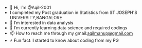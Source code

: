 - 👋 Hi, I’m @Aqil-2001
- I completed my Post graduation in Statistics from ST JOSEPH'S UNIVERSITY,BANGALORE
- 👀 I’m interested in data analysis
- 🌱 I’m currently learning data science and required codings
- 📫 How to reach me through my gmail:aqilmanup@gmail.com
- ⚡ Fun fact: I started to know about coding from my PG

<!---
Aqil-2001/Aqil-2001 is a ✨ special ✨ repository because its `README.md` (this file) appears on your GitHub profile.
You can click the Preview link to take a look at your changes.
--->
